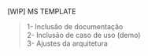[WIP] MS TEMPLATE

> 1- Inclusão de documentação <br>
> 2- Inclusão de caso de uso (demo) <br>
> 3- Ajustes da arquitetura <br>

